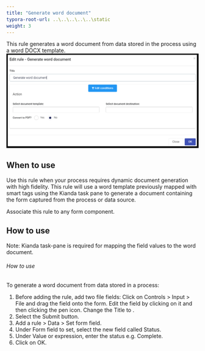 ```yaml
---
title: "Generate word document"
typora-root-url: ..\..\..\..\..\static
weight: 3
---
```


This rule generates a word document from data stored in the process using a word DOCX template.  
![Send email rule dialog box](/images/generateworddocument.png)

## When to use 
Use this rule when your process requires dynamic document generation with high fidelity. This rule will use a word template previously mapped with smart tags using the Kianda task pane to generate a document containing the form captured from the process or data source.

Associate this rule to any form component. 

## How to use
Note: Kianda task-pane is required for mapping the field values to the word document.

###### How to use

To generate a word document from data stored in a process:

1. Before adding the rule, add two file fields: Click on Controls > Input > File and drag the field onto the form. Edit the field by clicking on it and then clicking the pen icon. Change the Title to . 
2. Select the Submit button.
3. Add a rule > Data > Set form field.
4. Under Form field to set, select the new field called Status.
5. Under Value or expression, enter the status e.g. Complete.
6. Click on OK.



